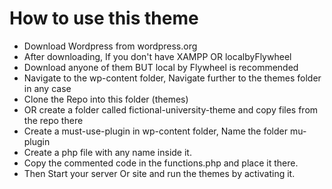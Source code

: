 # How to use this theme
- Download Wordpress from wordpress.org
- After downloading, If you don't have XAMPP OR localbyFlywheel
- Download anyone of them BUT local by Flywheel is recommended
- Navigate to the wp-content folder, Navigate further to the themes folder in any case 
- Clone the Repo into this folder (themes)
- OR create a folder called fictional-university-theme and copy files from the repo there
- Create a must-use-plugin in wp-content folder, Name the folder mu-plugin
- Create a php file with any name inside it.
- Copy the commented code in the functions.php and place it there.
- Then Start your server Or site and run the themes by activating it.